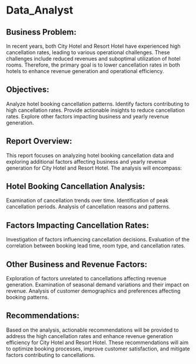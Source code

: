 # Data_Analyst
## Business Problem:
In recent years, both City Hotel and Resort Hotel have experienced high cancellation rates, leading to various operational challenges. These challenges include reduced revenues and suboptimal utilization of hotel rooms. Therefore, the primary goal is to lower cancellation rates in both hotels to enhance revenue generation and operational efficiency.

## Objectives:
Analyze hotel booking cancellation patterns.
Identify factors contributing to high cancellation rates.
Provide actionable insights to reduce cancellation rates.
Explore other factors impacting business and yearly revenue generation.
## Report Overview:
This report focuses on analyzing hotel booking cancellation data and exploring additional factors affecting business and yearly revenue generation for City Hotel and Resort Hotel. The analysis will encompass:

## Hotel Booking Cancellation Analysis:

Examination of cancellation trends over time.
Identification of peak cancellation periods.
Analysis of cancellation reasons and patterns.
## Factors Impacting Cancellation Rates:

Investigation of factors influencing cancellation decisions.
Evaluation of the correlation between booking lead time, room type, and cancellation rates.
## Other Business and Revenue Factors:

Exploration of factors unrelated to cancellations affecting revenue generation.
Examination of seasonal demand variations and their impact on revenue.
Analysis of customer demographics and preferences affecting booking patterns.
## Recommendations:
Based on the analysis, actionable recommendations will be provided to address the high cancellation rates and enhance revenue generation efficiency for City Hotel and Resort Hotel. These recommendations will aim to optimize booking processes, improve customer satisfaction, and mitigate factors contributing to cancellations.
